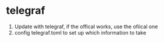 # telegraf
1. Update with telegraf, if the offical works, use the ofiical one
2. config telegraf.toml to set up which information to take
